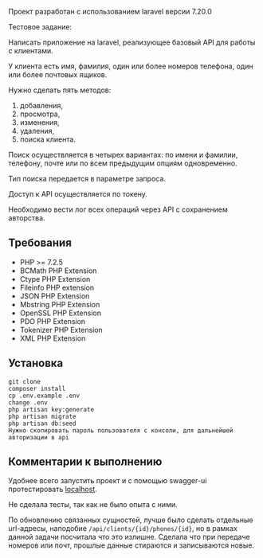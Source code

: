 Проект разработан с использованием laravel версии 7.20.0

Тестовое задание:

Написать приложение на laravel, реализующее базовый API для работы с клиентами. 

У клиента есть имя, фамилия, один или более номеров телефона, один или более почтовых ящиков. 

Нужно сделать пять методов: 
1. добавления, 
2. просмотра, 
3. изменения, 
4. удаления, 
5. поиска клиента. 

Поиск осуществляется в четырех вариантах: по имени и фамилии, телефону, почте или по всем предыдущим опциям одновременно. 

Тип поиска передается в параметре запроса. 

Доступ к API осуществляется по токену. 

Необходимо вести лог всех операций через API с сохранением авторства.

## Требования
- PHP >= 7.2.5
- BCMath PHP Extension
- Ctype PHP Extension
- Fileinfo PHP extension
- JSON PHP Extension
- Mbstring PHP Extension
- OpenSSL PHP Extension
- PDO PHP Extension
- Tokenizer PHP Extension
- XML PHP Extension

## Установка

``` 
git clone
composer install
cp .env.example .env
change .env
php artisan key:generate
php artisan migrate
php artisan db:seed
Нужно скопировать пароль пользователя с консоли, для дальнейшей авторизации в api
```

## Комментарии к выполнению

Удобнее всего запустить проект и с помощью swagger-ui протестировать [localhost](http://localhost:8000).

Не сделала тесты, так как не было опыта с ними.

По обновлению связанных сущностей, лучше было сделать отдельные url-адресы, наподобие ```/api/clients/{id}/phones/{id}```, но в рамках данной задачи посчитала что это излишне. Сделала что при передаче номеров или почт, прошлые данные стираются и записываются новые. 

